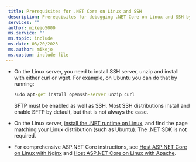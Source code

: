 ```yaml
---
 title: Prerequisites for .NET Core on Linux and SSH
 description: Prerequisites for debugging .NET Core on Linux and SSH by attaching to a process
 services: ""
 author: mikejo5000
 ms.service: ""
 ms.topic: include
 ms.date: 03/20/2023
 ms.author: mikejo
 ms.custom: include file
---
```


- On the Linux server, you need to install SSH server, unzip and install with either curl or wget. For example, on Ubuntu you can do that by running:

  ```cmd
  sudo apt-get install openssh-server unzip curl
  ```

  SFTP must be enabled as well as SSH. Most SSH distributions install and enable SFTP by default, but that is not always the case.

- On the Linux server, [install the .NET runtime on Linux](/dotnet/core/install/linux), and find the page matching your Linux distribution (such as Ubuntu). The .NET SDK is not required.

- For comprehensive ASP.NET Core instructions, see [Host ASP.NET Core on Linux with Nginx](/aspnet/core/host-and-deploy/linux-nginx) and [Host ASP.NET Core on Linux with Apache](/aspnet/core/host-and-deploy/linux-apache).
